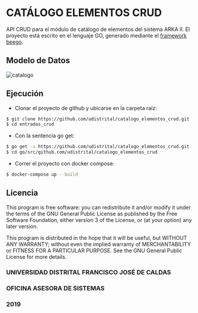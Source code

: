 # CATÁLOGO ELEMENTOS CRUD

API CRUD para el módulo de catálogo de elementos del sistema ARKA II. El proyecto está escrito en el lenguaje GO, generado mediante el [framework beego](https://beego.me/).

## Modelo de Datos
![catalogo](https://user-images.githubusercontent.com/23342808/66347553-38a0e200-e91a-11e9-9588-f43bab9763c8.png)

## Ejecución 

- Clonar el proyecto de github y ubicarse en la carpeta raiz:
```sh
$ git clone https://github.com/udistrital/catalogo_elementos_crud.git
$ cd entradas_crud
```

- Con la sentencia go get:
```sh
$ go get -u https://github.com/udistrital/catalogo_elementos_crud.git
$ cd go/src/github.com/udistrital/catalogo_elementos_crud
```

- Correr el proyecto con docker compose:
```sh
$ docker-compose up --build
```


## Licencia 
This program is free software: you can redistribute it and/or modify it under the terms of the GNU General Public License as published by the Free Software Foundation, either version 3 of the License, or (at your option) any later version.

This program is distributed in the hope that it will be useful, but WITHOUT ANY WARRANTY; without even the implied warranty of MERCHANTABILITY or FITNESS FOR A PARTICULAR PURPOSE. See the GNU General Public License for more details.

### UNIVERSIDAD DISTRITAL FRANCISCO JOSÉ DE CALDAS
### OFICINA ASESORA DE SISTEMAS
### 2019